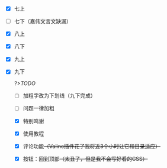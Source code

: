 - [x] 七上

- [ ] 七下（嘉伟文言文缺漏）

- [x] 八上

- [x] 八下

- [x] 九上

- [x] 九下

  ?>*TODO*

  - [ ] 加粗字改为下划线（九下完成）
  - [ ] 问题一律加粗
  - [x] 特别鸣谢
  - [x] 使用教程
  - [x] 评论功能~~（Valine插件花了我将近3个小时让它和目录适应）~~
  - [x] 按钮：回到顶部~~（太丑了，但是我不会写好看的CSS）~~
  